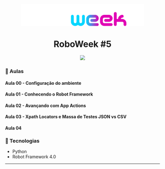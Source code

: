 <div align="center">
    <img src="./logo.png" width="400">
    <h1>RoboWeek #5</h1>
</div>

<div align="center">
    <img src="./site.gif">
</div>


### :memo: Aulas

#### Aula 00 - Configuração do ambiente
#### Aula 01 - Conhecendo o Robot Framework
#### Aula 02 - Avançando com App Actions
#### Aula 03 - Xpath Locators e Massa de Testes JSON vs CSV
#### Aula 04

### :hammer: Tecnologias
<ul>
    <li>Python</li>
    <li>Robot Framework 4.0</li>
</ul>


<hr>
